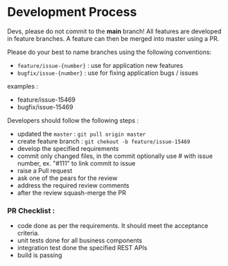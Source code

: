 # Development Process

Devs, please do not commit to the **main** branch!  All features are developed in feature branches. A feature can then be merged into master using a PR.

Please do your best to name branches using the following conventions:
 - `feature/issue-{number}` : use for application new features 
 - `bugfix/issue-{number}` : use for fixing application bugs / issues 

 examples :
 - feature/issue-15469
 - bugfix/issue-15469

 Developers should follow the following steps :
  - updated the `master` : `git pull origin master`
  - create feature branch : `git chekout -b feature/issue-15469`
  - develop the specified requirements
  - commit only changed files, in the commit optionally use # with issue number, ex. "#111" to link commit to issue
  - raise a Pull request
  - ask one of the pears for the review
  - address the required review comments
  - after the review squash-merge the PR

###  PR Checklist :
- code done as per the requirements. It should meet the acceptance criteria.
- unit tests done for all business components
- integration test done the specified REST APIs
- build is passing  

